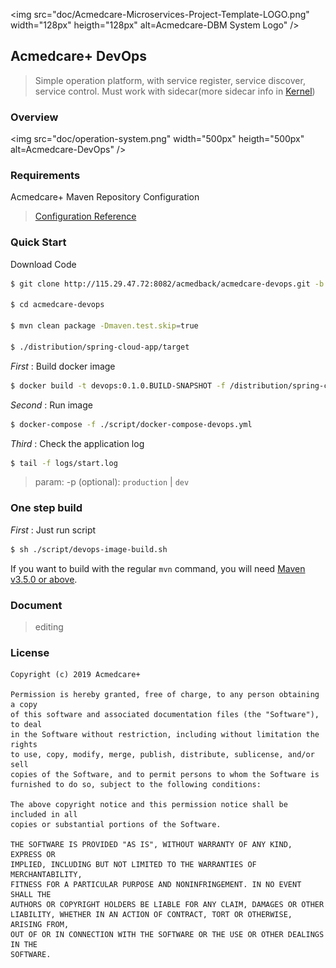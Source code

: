 <img src="doc/Acmedcare-Microservices-Project-Template-LOGO.png" width="128px" heigth="128px" alt=Acmedcare-DBM System Logo" />

## Acmedcare+ DevOps

> Simple operation platform, with service register, service discover, service control. 
Must work with sidecar(more sidecar info in [Kernel](http://115.29.47.72:8082/acmedback/kernel))

### Overview
<img src="doc/operation-system.png" width="500px" heigth="500px" alt=Acmedcare-DevOps" />

### Requirements

Acmedcare+ Maven Repository Configuration

> [Configuration Reference](http://115.29.47.72:8082/acmedback/Acmedcare-Maven-Nexus/blob/master/README.md)

### Quick Start

Download Code 
```bash
$ git clone http://115.29.47.72:8082/acmedback/acmedcare-devops.git -b master

$ cd acmedcare-devops

$ mvn clean package -Dmaven.test.skip=true

$ ./distribution/spring-cloud-app/target

```

*First* : Build docker image

```bash
$ docker build -t devops:0.1.0.BUILD-SNAPSHOT -f /distribution/spring-cloud-app/src/main/docker/Dockerfile ./distribution/spring-cloud-app/target
```

*Second* : Run image

```bash
$ docker-compose -f ./script/docker-compose-devops.yml
```

*Third* : Check the application log

```bash
$ tail -f logs/start.log
```

> param: -p (optional): `production` | `dev`


### One step build

*First* : Just run script
 
```bash
$ sh ./script/devops-image-build.sh
```

If you want to build with the regular `mvn` command, you will need [Maven v3.5.0 or above](https://maven.apache.org/run-maven/index.html).


### Document

> editing

### License
 
```
Copyright (c) 2019 Acmedcare+

Permission is hereby granted, free of charge, to any person obtaining a copy
of this software and associated documentation files (the "Software"), to deal
in the Software without restriction, including without limitation the rights
to use, copy, modify, merge, publish, distribute, sublicense, and/or sell
copies of the Software, and to permit persons to whom the Software is
furnished to do so, subject to the following conditions:

The above copyright notice and this permission notice shall be included in all
copies or substantial portions of the Software.

THE SOFTWARE IS PROVIDED "AS IS", WITHOUT WARRANTY OF ANY KIND, EXPRESS OR
IMPLIED, INCLUDING BUT NOT LIMITED TO THE WARRANTIES OF MERCHANTABILITY,
FITNESS FOR A PARTICULAR PURPOSE AND NONINFRINGEMENT. IN NO EVENT SHALL THE
AUTHORS OR COPYRIGHT HOLDERS BE LIABLE FOR ANY CLAIM, DAMAGES OR OTHER
LIABILITY, WHETHER IN AN ACTION OF CONTRACT, TORT OR OTHERWISE, ARISING FROM,
OUT OF OR IN CONNECTION WITH THE SOFTWARE OR THE USE OR OTHER DEALINGS IN THE
SOFTWARE.

```